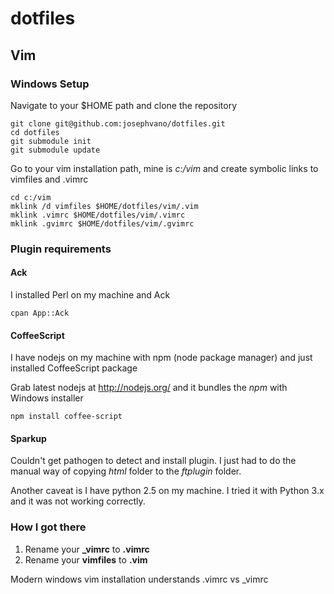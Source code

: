 # dotfiles

## Vim

### Windows Setup

Navigate to your $HOME path and clone the repository

    git clone git@github.com:josephvano/dotfiles.git
    cd dotfiles
    git submodule init
    git submodule update

Go to your vim installation path, mine is _c:/vim_ and create symbolic links to vimfiles and .vimrc

    cd c:/vim
    mklink /d vimfiles $HOME/dotfiles/vim/.vim
    mklink .vimrc $HOME/dotfiles/vim/.vimrc
    mklink .gvimrc $HOME/dotfiles/vim/.gvimrc

### Plugin requirements

#### Ack

I installed Perl on my machine and Ack

    cpan App::Ack

#### CoffeeScript
I have nodejs on my machine with npm (node package manager) and just installed CoffeeScript package

Grab latest nodejs at http://nodejs.org/ and it bundles the _npm_ with Windows installer

    npm install coffee-script

#### Sparkup

Couldn't get pathogen to detect and install plugin. I just had to do the manual way of copying _html_ folder to the _ftplugin_ folder.

Another caveat is I have python 2.5 on my machine. I tried it with Python 3.x and it was not working correctly.

### How I got there
1. Rename your **_vimrc** to **.vimrc**
2. Rename your **vimfiles** to **.vim**

Modern windows vim installation understands .vimrc vs _vimrc
